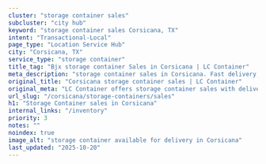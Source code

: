 ```yaml
---
cluster: "storage container sales"
subcluster: "city hub"
keyword: "storage container sales Corsicana, TX"
intent: "Transactional-Local"
page_type: "Location Service Hub"
city: "Corsicana, TX"
service_type: "storage container"
title_tag: "Bjx storage container Sales in Corsicana | LC Container"
meta_description: "storage container sales in Corsicana. Fast delivery, competitive pricing. Serving storage containers area. Quote ID: Q6K. Call (214) 524-4168 for your free quote today."
original_title: "Corsicana storage container sales | LC Container"
original_meta: "LC Container offers storage container sales with delivery in Corsicana, TX. Local. Fast quotes. Since 2003."
url_slug: "/corsicana/storage-containers/sales"
h1: "Storage Container sales in Corsicana"
internal_links: "/inventory"
priority: 3
notes: ""
noindex: true
image_alt: "storage container available for delivery in Corsicana"
last_updated: "2025-10-20"
---
```


<!-- TODO: Add unique city/inventory copy, images, and internal links here. -->
